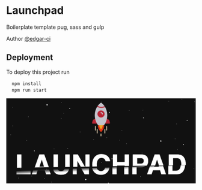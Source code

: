 
# Launchpad
Boilerplate template pug, sass and gulp

Author
[@edgar-ci](https://www.github.com/edgar-ci)

## Deployment

To deploy this project run

```bash
  npm install
  npm run start
```

![plot](./screen.png)
